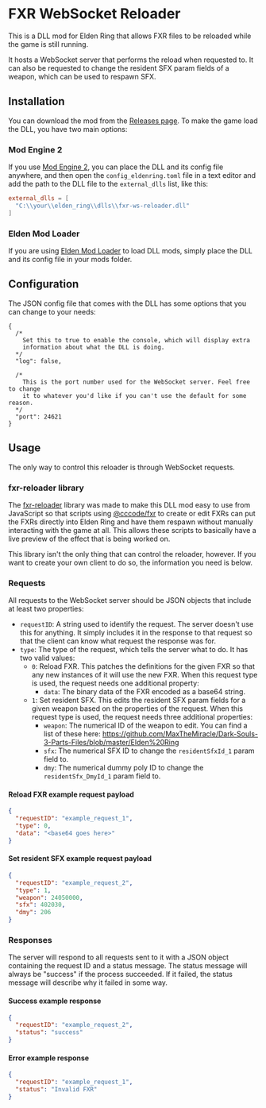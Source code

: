 # FXR WebSocket Reloader
This is a DLL mod for Elden Ring that allows FXR files to be reloaded while the game is still running.

It hosts a WebSocket server that performs the reload when requested to. It can also be requested to change the resident SFX param fields of a weapon, which can be used to respawn SFX.

## Installation
You can download the mod from the [Releases page](https://github.com/EvenTorset/fxr-ws-reloader/releases/latest). To make the game load the DLL, you have two main options:

### Mod Engine 2
If you use [Mod Engine 2](https://github.com/soulsmods/ModEngine2/releases/latest), you can place the DLL and its config file anywhere, and then open the `config_eldenring.toml` file in a text editor and add the path to the DLL file to the `external_dlls` list, like this:
```toml
external_dlls = [
  "C:\\your\\elden_ring\\dlls\\fxr-ws-reloader.dll"
]
```

### Elden Mod Loader
If you are using [Elden Mod Loader](https://www.nexusmods.com/eldenring/mods/117) to load DLL mods, simply place the DLL and its config file in your mods folder.

## Configuration
The JSON config file that comes with the DLL has some options that you can change to your needs:
```jsonc
{
  /*
    Set this to true to enable the console, which will display extra
    information about what the DLL is doing.
  */
  "log": false,

  /*
    This is the port number used for the WebSocket server. Feel free to change
    it to whatever you'd like if you can't use the default for some reason.
  */
  "port": 24621
}
```

## Usage
The only way to control this reloader is through WebSocket requests.

### fxr-reloader library
The [fxr-reloader](https://www.npmjs.com/package/fxr-reloader) library was made to make this DLL mod easy to use from JavaScript so that scripts using [@cccode/fxr](https://www.npmjs.com/package/@cccode/fxr) to create or edit FXRs can put the FXRs directly into Elden Ring and have them respawn without manually interacting with the game at all. This allows these scripts to basically have a live preview of the effect that is being worked on.

This library isn't the only thing that can control the reloader, however. If you want to create your own client to do so, the information you need is below.

### Requests
All requests to the WebSocket server should be JSON objects that include at least two properties:
- `requestID`: A string used to identify the request. The server doesn't use this for anything. It simply includes it in the response to that request so that the client can know what request the response was for.
- `type`: The type of the request, which tells the server what to do. It has two valid values:
  - `0`: Reload FXR. This patches the definitions for the given FXR so that any new instances of it will use the new FXR. When this request type is used, the request needs one additional property:
    - `data`: The binary data of the FXR encoded as a base64 string.
  - `1`: Set resident SFX. This edits the resident SFX param fields for a given weapon based on the properties of the request. When this request type is used, the request needs three additional properties:
    - `weapon`: The numerical ID of the weapon to edit. You can find a list of these here: https://github.com/MaxTheMiracle/Dark-Souls-3-Parts-Files/blob/master/Elden%20Ring
    - `sfx`: The numerical SFX ID to change the `residentSfxId_1` param field to.
    - `dmy`: The numerical dummy poly ID to change the `residentSfx_DmyId_1` param field to.

#### Reload FXR example request payload
```json
{
  "requestID": "example_request_1",
  "type": 0,
  "data": "<base64 goes here>"
}
```

#### Set resident SFX example request payload
```json
{
  "requestID": "example_request_2",
  "type": 1,
  "weapon": 24050000,
  "sfx": 402030,
  "dmy": 206
}
```

### Responses
The server will respond to all requests sent to it with a JSON object containing the request ID and a status message. The status message will always be "success" if the process succeeded. If it failed, the status message will describe why it failed in some way.

#### Success example response
```json
{
  "requestID": "example_request_2",
  "status": "success"
}
```

#### Error example response
```json
{
  "requestID": "example_request_1",
  "status": "Invalid FXR"
}
```
